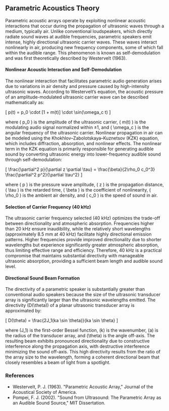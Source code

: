 ## Parametric Acoustics Theory
Parametric acoustic arrays operate by exploiting nonlinear acoustic interactions that occur during the propagation of ultrasonic waves through a medium, typically air. Unlike conventional loudspeakers, which directly radiate sound waves at audible frequencies, parametric speakers emit intense, highly directional ultrasonic carrier waves. These waves interact nonlinearly in air, producing new frequency components, some of which fall within the audible range. This phenomenon is known as self-demodulation and was first theoretically described by Westervelt (1963).

#### Nonlinear Acoustic Interaction and Self-Demodulation
The nonlinear interaction that facilitates parametric audio generation arises due to variations in air density and pressure caused by high-intensity ultrasonic waves. According to Westervelt’s equation, the acoustic pressure of an amplitude-modulated ultrasonic carrier wave can be described mathematically as:

\[
p(t) = p_0 \cdot [1 + m(t)] \cdot \sin(\omega_c t)
\]

where \( p_0 \) is the amplitude of the ultrasonic carrier, \( m(t) \) is the modulating audio signal normalized within ±1, and \( \omega_c \) is the angular frequency of the ultrasonic carrier. Nonlinear propagation in air can be modeled using the Khokhlov–Zabolotskaya–Kuznetsov (KZK) equation, which includes diffraction, absorption, and nonlinear effects. The nonlinear term in the KZK equation is primarily responsible for generating audible sound by converting ultrasonic energy into lower-frequency audible sound through self-demodulation:

\[
\frac{\partial^2 p}{\partial z \partial \tau} = \frac{\beta}{2\rho_0 c_0^3} \frac{\partial^2 p^2}{\partial \tau^2}
\]

where \( p \) is the pressure wave amplitude, \( z \) is the propagation distance, \( \tau \) is the retarded time, \( \beta \) is the coefficient of nonlinearity, \( \rho_0 \) is the ambient air density, and \( c_0 \) is the speed of sound in air.

#### Selection of Carrier Frequency (40 kHz)
The ultrasonic carrier frequency selected (40 kHz) optimizes the trade-off between directionality and atmospheric absorption. Frequencies higher than 20 kHz ensure inaudibility, while the relatively short wavelengths (approximately 8.5 mm at 40 kHz) facilitate highly directional emission patterns. Higher frequencies provide improved directionality due to shorter wavelengths but experience significantly greater atmospheric absorption, thus limiting effective range and efficiency. Therefore, 40 kHz is a practical compromise that maintains substantial directivity with manageable ultrasonic absorption, providing a sufficient beam length and audible sound level.

#### Directional Sound Beam Formation
The directivity of a parametric speaker is substantially greater than conventional audio speakers because the size of the ultrasonic transducer array is significantly larger than the ultrasonic wavelengths emitted. The directivity \(D(\theta)\) of a planar ultrasonic transducer array is approximated by:

\[
D(\theta) = \frac{2J_1(ka \sin \theta)}{ka \sin \theta}
\]

where \(J_1\) is the first-order Bessel function, \(k\) is the wavenumber, \(a\) is the radius of the transducer array, and \(\theta\) is the angle off-axis. The resulting beam exhibits pronounced directionality due to constructive interference along the propagation axis, with destructive interference minimizing the sound off-axis. This high directivity results from the ratio of the array size to the wavelength, forming a coherent directional beam that closely resembles a beam of light from a spotlight.

### References
- Westervelt, P. J. (1963). "Parametric Acoustic Array," Journal of the Acoustical Society of America.
- Pompei, F. J. (2002). "Sound from Ultrasound: The Parametric Array as an Audible Sound Source," MIT Dissertation.

